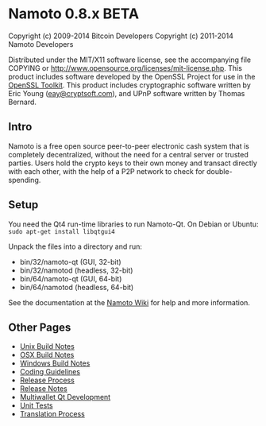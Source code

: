 Namoto 0.8.x BETA
====================

Copyright (c) 2009-2014 Bitcoin Developers
Copyright (c) 2011-2014 Namoto Developers

Distributed under the MIT/X11 software license, see the accompanying
file COPYING or http://www.opensource.org/licenses/mit-license.php.
This product includes software developed by the OpenSSL Project for use in the [OpenSSL Toolkit](http://www.openssl.org/). This product includes
cryptographic software written by Eric Young ([eay@cryptsoft.com](mailto:eay@cryptsoft.com)), and UPnP software written by Thomas Bernard.


Intro
---------------------
Namoto is a free open source peer-to-peer electronic cash system that is
completely decentralized, without the need for a central server or trusted
parties.  Users hold the crypto keys to their own money and transact directly
with each other, with the help of a P2P network to check for double-spending.


Setup
---------------------
You need the Qt4 run-time libraries to run Namoto-Qt. On Debian or Ubuntu:
	`sudo apt-get install libqtgui4`

Unpack the files into a directory and run:

- bin/32/namoto-qt (GUI, 32-bit)
- bin/32/namotod (headless, 32-bit)
- bin/64/namoto-qt (GUI, 64-bit)
- bin/64/namotod (headless, 64-bit)

See the documentation at the [Namoto Wiki](http://namoto.info)
for help and more information.


Other Pages
---------------------
- [Unix Build Notes](build-unix.md)
- [OSX Build Notes](build-osx.md)
- [Windows Build Notes](build-msw.md)
- [Coding Guidelines](coding.md)
- [Release Process](release-process.md)
- [Release Notes](release-notes.md)
- [Multiwallet Qt Development](multiwallet-qt.md)
- [Unit Tests](unit-tests.md)
- [Translation Process](translation_process.md)
